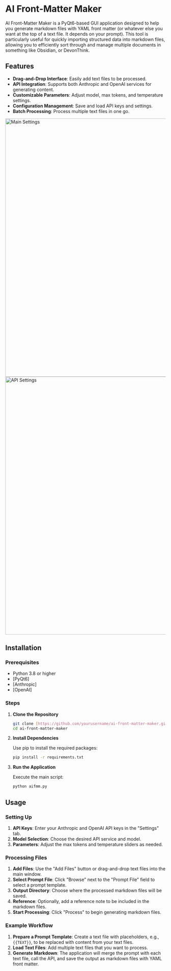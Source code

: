 # AI Front-Matter Maker

AI Front-Matter Maker is a PyQt6-based GUI application designed to help you generate markdown files with YAML front matter (or whatever else you want at the top of a text file. It depends on your prompt). This tool is particularly useful for quickly importing structured data into markdown files, allowing you to efficiently sort through and manage multiple documents in something like Obsidian, or DevonThink.

## Features

- **Drag-and-Drop Interface**: Easily add text files to be processed.
- **API Integration**: Supports both Anthropic and OpenAI services for generating content.
- **Customizable Parameters**: Adjust model, max tokens, and temperature settings.
- **Configuration Management**: Save and load API keys and settings.
- **Batch Processing**: Process multiple text files in one go.

<img width="808" alt="Main Settings" src="https://github.com/user-attachments/assets/61615713-5149-43f2-8873-ba22f9715eb4">
<img width="807" alt="API Settings" src="https://github.com/user-attachments/assets/aff55b14-17c7-4d0b-8b72-ab9298a878fe">


## Installation

### Prerequisites

- Python 3.8 or higher
- [PyQt6]
- [Anthropic]
- [OpenAI]

### Steps

1. **Clone the Repository**

   ```bash
   git clone [https://github.com/yourusername/ai-front-matter-maker.git](https://github.com/j816/AI-Front-Matter-Maker.git)
   cd ai-front-matter-maker
   ```

2. **Install Dependencies**

   Use pip to install the required packages:

   ```bash
   pip install -r requirements.txt
   ```

3. **Run the Application**

   Execute the main script:

   ```bash
   python aifmm.py
   ```

## Usage

### Setting Up

1. **API Keys**: Enter your Anthropic and OpenAI API keys in the "Settings" tab.
2. **Model Selection**: Choose the desired API service and model.
3. **Parameters**: Adjust the max tokens and temperature sliders as needed.

### Processing Files

1. **Add Files**: Use the "Add Files" button or drag-and-drop text files into the main window.
2. **Select Prompt File**: Click "Browse" next to the "Prompt File" field to select a prompt template.
3. **Output Directory**: Choose where the processed markdown files will be saved.
4. **Reference**: Optionally, add a reference note to be included in the markdown files.
5. **Start Processing**: Click "Process" to begin generating markdown files.

### Example Workflow

1. **Prepare a Prompt Template**: Create a text file with placeholders, e.g., `{{TEXT}}`, to be replaced with content from your text files.
2. **Load Text Files**: Add multiple text files that you want to process.
3. **Generate Markdown**: The application will merge the prompt with each text file, call the API, and save the output as markdown files with YAML front matter.
